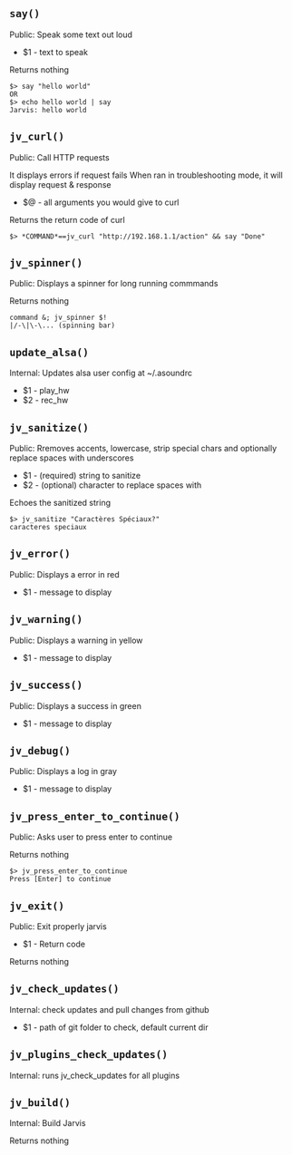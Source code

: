`say()`
-------

Public: Speak some text out loud
* $1 - text to speak

Returns nothing

    $> say "hello world"
    OR
    $> echo hello world | say
    Jarvis: hello world


`jv_curl()`
-----------

Public: Call HTTP requests

It displays errors if request fails When ran in troubleshooting mode, it will display request & response
* $@ - all arguments you would give to curl

Returns the return code of curl

    $> *COMMAND*==jv_curl "http://192.168.1.1/action" && say "Done"


`jv_spinner()`
--------------

Public: Displays a spinner for long running commmands

Returns nothing

    command &; jv_spinner $!
    |/-\|\-\... (spinning bar)


`update_alsa()`
---------------

Internal: Updates alsa user config at ~/.asoundrc
* $1 - play_hw
* $2 - rec_hw


`jv_sanitize()`
---------------

Public: Rremoves accents, lowercase, strip special chars and optionally replace spaces with underscores
* $1 - (required) string to sanitize
* $2 - (optional) character to replace spaces with

Echoes the sanitized string

    $> jv_sanitize "Caractères Spéciaux?"
    caracteres speciaux


`jv_error()`
------------

Public: Displays a error in red
* $1 - message to display


`jv_warning()`
--------------

Public: Displays a warning in yellow
* $1 - message to display


`jv_success()`
--------------

Public: Displays a success in green
* $1 - message to display


`jv_debug()`
------------

Public: Displays a log in gray
* $1 - message to display


`jv_press_enter_to_continue()`
------------------------------

Public: Asks user to press enter to continue

Returns nothing

    $> jv_press_enter_to_continue
    Press [Enter] to continue


`jv_exit()`
-----------

Public: Exit properly jarvis
* $1 - Return code

Returns nothing


`jv_check_updates()`
--------------------

Internal: check updates and pull changes from github
* $1 - path of git folder to check, default current dir


`jv_plugins_check_updates()`
----------------------------

Internal: runs jv_check_updates for all plugins


`jv_build()`
------------

Internal: Build Jarvis

Returns nothing


